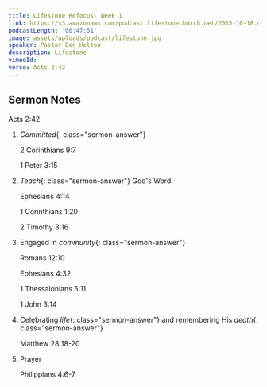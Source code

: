 ```yaml
---
title: Lifestone Refocus- Week 1
link: https://s3.amazonaws.com/podcast.lifestonechurch.net/2015-10-18.mp3
podcastLength: '00:47:51'
image: assets/uploads/podcast/lifestone.jpg
speaker: Pastor Ben Helton
description: Lifestone
vimeoId:
verse: Acts 2:42
---
```


## Sermon Notes

Acts 2:42

1. *Committed*{: class="sermon-answer"}

   2 Corinthians 9:7

   1 Peter 3:15

1. *Teach*{: class="sermon-answer"} God's Word

   Ephesians 4:14

   1 Corinthians 1:20

   2 Timothy 3:16

1. Engaged in *community*{: class="sermon-answer"}

   Romans 12:10

   Ephesians 4:32

   1 Thessalonians 5:11

   1 John 3:14

1. Celebrating *life*{: class="sermon-answer"} and remembering His *death*{: class="sermon-answer"}

   Matthew 28:18-20

1. Prayer

   Philippians 4:6-7
